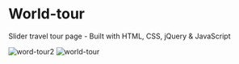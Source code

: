 # World-tour
Slider travel tour page  - Built with HTML, CSS, jQuery &amp; JavaScript

![word-tour2](https://user-images.githubusercontent.com/65848541/86022815-19b22500-ba40-11ea-8d6a-c68f6222877e.png)
![world-tour](https://user-images.githubusercontent.com/65848541/86022867-2df62200-ba40-11ea-9265-66086225472f.png)



